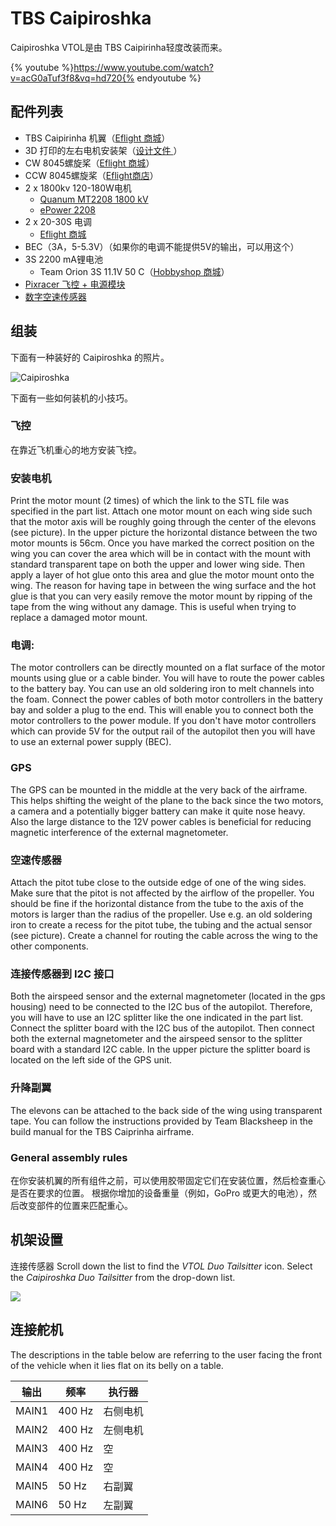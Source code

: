 # TBS Caipiroshka

Caipiroshka VTOL是由 TBS Caipirinha轻度改装而来。

{% youtube %}https://www.youtube.com/watch?v=acG0aTuf3f8&vq=hd720{% endyoutube %}

## 配件列表

* TBS Caipirinha 机翼（[Eflight 商城](http://www.eflight.ch/shop/USER_ARTIKEL_HANDLING_AUFRUF.php?von_suchresultat=true&Ziel_ID=19638&Kategorie_ID=110923)）
* 3D 打印的左右电机安装架（<a href="https://github.com/PX4/px4_user_guide/raw/master/assets/airframes/vtol/caipiroshka/motor_mounts.zip" target="_blank">设计文件 </a>）
* CW 8045螺旋桨（[Eflight 商城](http://www.eflight.ch/shop/USER_ARTIKEL_HANDLING_AUFRUF.php?von_suchresultat=true&Ziel_ID=19532&Kategorie_ID=288)）
* CCW 8045螺旋桨（[Eflight商店](http://www.eflight.ch/shop/USER_ARTIKEL_HANDLING_AUFRUF.php?von_suchresultat=true&Ziel_ID=19533&Kategorie_ID=288)）
* 2 x 1800kv 120-180W电机 
  * [Quanum MT2208 1800 kV](http://www.hobbyking.com/hobbyking/store/__67014__Quanum_MT_Series_2208_1800KV_Brushless_Multirotor_Motor_Built_by_DYS.html)
  * [ePower 2208](http://www.eflight.ch/pi/ePower-X-22081.html)
* 2 x 20-30S 电调 
  * [Eflight 商城](http://www.eflight.ch/shop/USER_ARTIKEL_HANDLING_AUFRUF.php?von_suchresultat=true&Ziel_ID=19713&Kategorie_ID=36077)
* BEC（3A，5-5.3V）（如果你的电调不能提供5V的输出，可以用这个）
* 3S 2200 mA锂电池 
  * Team Orion 3S 11.1V 50 C（[Hobbyshop 商城](https://www.hobbyshop.ch/modellbau-elektronik/akku/team-orion-lipo-2200-3s-11-1v-50c-xt60-ori60163.html)）
* [Pixracer 飞控 + 电源模块](../flight_controller/pixracer.md)
* [数字空速传感器](http://www.hobbyking.com/hobbyking/store/__62752__HKPilot_32_Digital_Air_Speed_Sensor_And_Pitot_Tube_Set.html)

## 组装

下面有一种装好的 Caipiroshka 的照片。

![Caipiroshka](../../assets/airframes/vtol/caipiroshka/caipiroshka.jpg)

下面有一些如何装机的小技巧。

### 飞控

在靠近飞机重心的地方安装飞控。

### 安装电机

Print the motor mount (2 times) of which the link to the STL file was specified in the part list. Attach one motor mount on each wing side such that the motor axis will be roughly going through the center of the elevons (see picture). In the upper picture the horizontal distance between the two motor mounts is 56cm. Once you have marked the correct position on the wing you can cover the area which will be in contact with the mount with standard transparent tape on both the upper and lower wing side. Then apply a layer of hot glue onto this area and glue the motor mount onto the wing. The reason for having tape in between the wing surface and the hot glue is that you can very easily remove the motor mount by ripping of the tape from the wing without any damage. This is useful when trying to replace a damaged motor mount.

### 电调:

The motor controllers can be directly mounted on a flat surface of the motor mounts using glue or a cable binder. You will have to route the power cables to the battery bay. You can use an old soldering iron to melt channels into the foam. Connect the power cables of both motor controllers in the battery bay and solder a plug to the end. This will enable you to connect both the motor controllers to the power module. If you don't have motor controllers which can provide 5V for the output rail of the autopilot then you will have to use an external power supply (BEC).

### GPS

The GPS can be mounted in the middle at the very back of the airframe. This helps shifting the weight of the plane to the back since the two motors, a camera and a potentially bigger battery can make it quite nose heavy. Also the large distance to the 12V power cables is beneficial for reducing magnetic interference of the external magnetometer.

### 空速传感器

Attach the pitot tube close to the outside edge of one of the wing sides. Make sure that the pitot is not affected by the airflow of the propeller. You should be fine if the horizontal distance from the tube to the axis of the motors is larger than the radius of the propeller. Use e.g. an old soldering iron to create a recess for the pitot tube, the tubing and the actual sensor (see picture). Create a channel for routing the cable across the wing to the other components.

### 连接传感器到 I2C 接口

Both the airspeed sensor and the external magnetometer (located in the gps housing) need to be connected to the I2C bus of the autopilot. Therefore, you will have to use an I2C splitter like the one indicated in the part list. Connect the splitter board with the I2C bus of the autopilot. Then connect both the external magnetometer and the airspeed sensor to the splitter board with a standard I2C cable. In the upper picture the splitter board is located on the left side of the GPS unit.

### 升降副翼

The elevons can be attached to the back side of the wing using transparent tape. You can follow the instructions provided by Team Blacksheep in the build manual for the TBS Caiprinha airframe.

### General assembly rules

在你安装机翼的所有组件之前，可以使用胶带固定它们在安装位置，然后检查重心是否在要求的位置。 根据你增加的设备重量（例如，GoPro 或更大的电池），然后改变部件的位置来匹配重心。

## 机架设置

连接传感器 Scroll down the list to find the *VTOL Duo Tailsitter* icon. Select the *Caipiroshka Duo Tailsitter* from the drop-down list.

![](../../images/qgc/setup/airframe_px4_vtol_caipiroshka_duo_tailsitter.jpg)

## 连接舵机

The descriptions in the table below are referring to the user facing the front of the vehicle when it lies flat on its belly on a table.

| 输出    | 频率     | 执行器  |
| ----- | ------ | ---- |
| MAIN1 | 400 Hz | 右侧电机 |
| MAIN2 | 400 Hz | 左侧电机 |
| MAIN3 | 400 Hz | 空    |
| MAIN4 | 400 Hz | 空    |
| MAIN5 | 50 Hz  | 右副翼  |
| MAIN6 | 50 Hz  | 左副翼  |